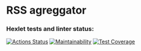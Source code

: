 # RSS agreggator
### Hexlet tests and linter status:
[![Actions Status](https://github.com/denbon05/frontend-project-lvl3/workflows/hexlet-check/badge.svg)](https://github.com/denbon05/frontend-project-lvl3/actions)
[![Maintainability](https://api.codeclimate.com/v1/badges/dfe1b29baad12d37287d/maintainability)](https://codeclimate.com/github/denbon05/frontend-project-lvl3/maintainability)
[![Test Coverage](https://api.codeclimate.com/v1/badges/dfe1b29baad12d37287d/test_coverage)](https://codeclimate.com/github/denbon05/frontend-project-lvl3/test_coverage)